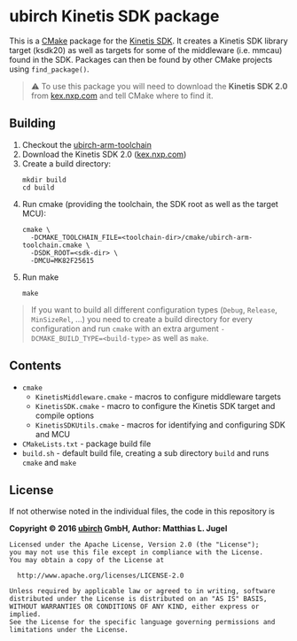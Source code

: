 # ubirch Kinetis SDK package

This is a [CMake](https://cmake.org) package for the [Kinetis SDK](kex.freescale.com/en/). It
creates a Kinetis SDK library target (ksdk20) as well as targets for some of the middleware (i.e. mmcau)
found in the SDK. Packages can then be found by other CMake projects using `find_package()`.

> &#9888; To use this package you will need to download the __Kinetis SDK 2.0__ from [kex.nxp.com]()
> and tell CMake where to find it.

## Building

1. Checkout the [ubirch-arm-toolchain](https://github.com/ubirch/ubirch-arm-toolchain)
2. Download the Kinetis SDK 2.0 ([kex.nxp.com]())
3. Create a build directory:
    ```
    mkdir build
    cd build
    ```
3. Run cmake (providing the toolchain, the SDK root as well as the target MCU):
    ```
    cmake \
      -DCMAKE_TOOLCHAIN_FILE=<toolchain-dir>/cmake/ubirch-arm-toolchain.cmake \
      -DSDK_ROOT=<sdk-dir> \
      -DMCU=MK82F25615
    ```
4. Run make
    ```
    make
    ```

> If you want to build all different configuration types (`Debug`, `Release`, `MinSizeRel`, ...)
> you need to create a build directory for every configuration and run `cmake` with an extra
> argument `-DCMAKE_BUILD_TYPE=<build-type>` as well as `make`.

## Contents

- `cmake`
  - `KinetisMiddleware.cmake` - macros to configure middleware targets
  - `KinetisSDK.cmake` - macro to configure the Kinetis SDK target and compile options
  - `KinetisSDKUtils.cmake` - macros for identifying and configuring SDK and MCU
- `CMakeLists.txt` - package build file
- `build.sh` - default build file, creating a sub directory `build` and runs `cmake` and `make`

## License

If not otherwise noted in the individual files, the code in this repository is

__Copyright &copy; 2016 [ubirch](http://ubirch.com) GmbH, Author: Matthias L. Jugel__

```
Licensed under the Apache License, Version 2.0 (the "License");
you may not use this file except in compliance with the License.
You may obtain a copy of the License at

  http://www.apache.org/licenses/LICENSE-2.0

Unless required by applicable law or agreed to in writing, software
distributed under the License is distributed on an "AS IS" BASIS,
WITHOUT WARRANTIES OR CONDITIONS OF ANY KIND, either express or implied.
See the License for the specific language governing permissions and
limitations under the License.
```





